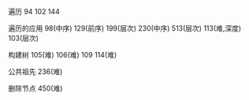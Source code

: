 遍历
94 102 144

遍历的应用
98(中序) 129(前序) 199(层次) 230(中序) 513(层次) 113(难,深度) 103(层次)

构建树
105(难) 106(难) 109 114(难)

公共祖先
236(难)

删除节点
450(难)